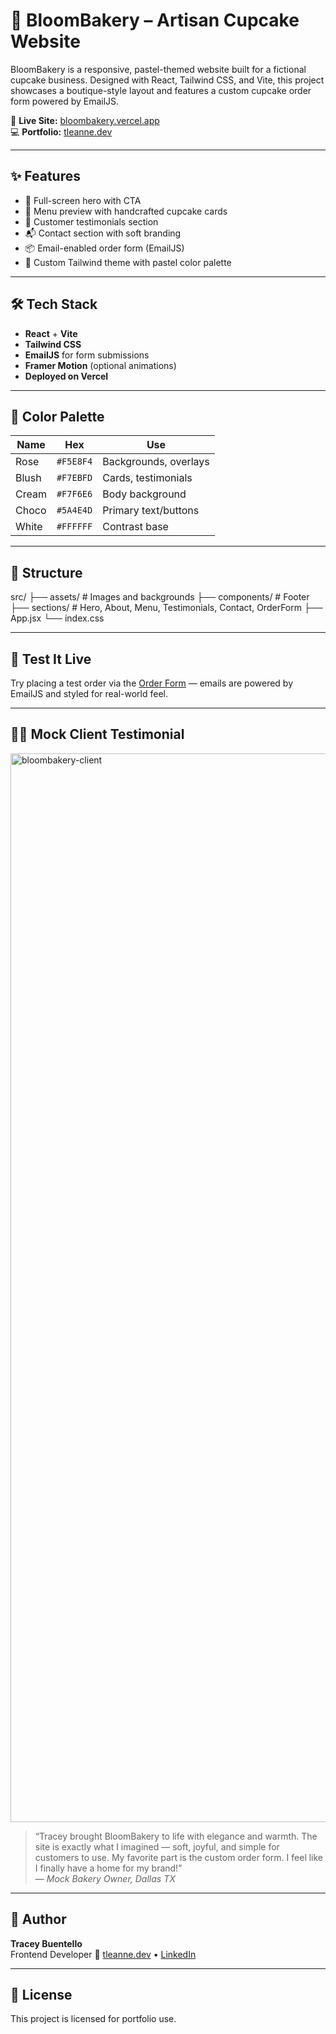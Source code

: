 # 🧁 BloomBakery – Artisan Cupcake Website

BloomBakery is a responsive, pastel-themed website built for a fictional cupcake business. Designed with React, Tailwind CSS, and Vite, this project showcases a boutique-style layout and features a custom cupcake order form powered by EmailJS.

🔗 **Live Site:** [bloombakery.vercel.app](https://bloombakery.vercel.app)  
💻 **Portfolio:** [tleanne.dev](https://tleanne.dev)

---

## ✨ Features

- 🍰 Full-screen hero with CTA
- 🧁 Menu preview with handcrafted cupcake cards
- 💬 Customer testimonials section
- 📬 Contact section with soft branding
- 📦 Email-enabled order form (EmailJS)
- 🎨 Custom Tailwind theme with pastel color palette

---

## 🛠 Tech Stack

- **React** + **Vite**  
- **Tailwind CSS**  
- **EmailJS** for form submissions  
- **Framer Motion** (optional animations)  
- **Deployed on Vercel**

---

## 🌸 Color Palette

| Name   | Hex       | Use        |
|--------|-----------|------------|
| Rose   | `#F5E8F4` | Backgrounds, overlays |
| Blush  | `#F7EBFD` | Cards, testimonials |
| Cream  | `#F7F6E6` | Body background |
| Choco  | `#5A4E4D` | Primary text/buttons |
| White  | `#FFFFFF` | Contrast base |

---

## 📂 Structure

src/
├── assets/ # Images and backgrounds
├── components/ # Footer
├── sections/ # Hero, About, Menu, Testimonials, Contact, OrderForm
├── App.jsx
└── index.css

---

## 💌 Test It Live

Try placing a test order via the [Order Form](https://bloombakery.vercel.app/#order) — emails are powered by EmailJS and styled for real-world feel.

---

## 👩‍🍳 Mock Client Testimonial

<img width="1710" alt="bloombakery-client" src="https://github.com/user-attachments/assets/35e46e63-7524-480f-a248-c23025d276dd" />

> “Tracey brought BloomBakery to life with elegance and warmth. The site is exactly what I imagined — soft, joyful, and simple for customers to use. My favorite part is the custom order form. I feel like I finally have a home for my brand!”  
> — *Mock Bakery Owner, Dallas TX*

---

## 🧠 Author

**Tracey Buentello**  
Frontend Developer 
🔗 [tleanne.dev](https://tleanne.dev) • [LinkedIn](https://linkedin.com/in/tleanne)

---

## 📜 License

This project is licensed for portfolio use.
